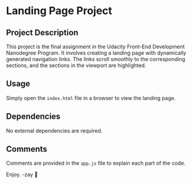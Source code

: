 # Landing Page Project

## Project Description
This project is the final assignment in the Udacity Front-End Development Nanodegree Program. It involves creating a landing page with dynamically generated navigation links. The links scroll smoothly to the corresponding sections, and the sections in the viewport are highlighted.

## Usage
Simply open the `index.html` file in a browser to view the landing page.

## Dependencies
No external dependencies are required.

## Comments
Comments are provided in the `app.js` file to explain each part of the code.

Enjoy.
-zay 🫡